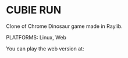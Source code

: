 <h1>CUBIE RUN</h1>

Clone of Chrome Dinosaur game made in Raylib.

PLATFORMS: Linux, Web

You can play the web version at: 
